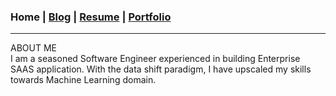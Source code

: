 ### Home | [Blog](/blog) | [Resume](/resume) | [Portfolio](/portfolio)
---

<span class="about-me">ABOUT ME</span>
<br />
I am a seasoned Software Engineer experienced in building Enterprise SAAS application. With the data shift paradigm, I have upscaled my skills towards Machine Learning domain.


